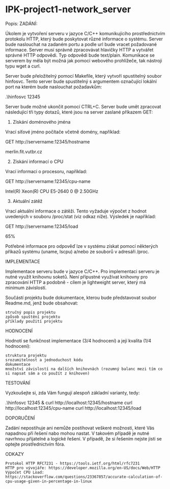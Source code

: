 # IPK-project1-network_server

Popis:
ZADÁNÍ:


Úkolem je vytvoření serveru v jazyce C/C++ komunikujícího prostřednictvím protokolu HTTP, který bude poskytovat různé informace o systému. Server bude naslouchat na zadaném portu a podle url bude vracet požadované informace. Server musí správně zpracovávat hlavičky HTTP a vytvářet správné HTTP odpovědi. Typ odpovědi bude text/plain. Komunikace se serverem by měla být možná jak pomocí webového prohlížeče, tak nástroji typu wget a curl.

Server bude přeložitelný pomocí Makefile, který vytvoří spustitelný soubor hinfosvc.
Tento server bude spustitelný s argumentem označující lokální port na kterém bude naslouchat požadavkům:

.\hinfosvc 12345


Server bude možné ukončit pomocí CTRL+C. Server bude umět zpracovat následující tři typy dotazů, které jsou na server zaslané příkazem GET:


1. Získání doménového jména

Vrací síťové jméno počítače včetně domény, například:

GET http://servername:12345/hostname

merlin.fit.vutbr.cz


2. Získání informací o CPU 

Vrací informaci o procesoru, například:

GET http://servername:12345/cpu-name


Intel(R) Xeon(R) CPU E5-2640 0 @ 2.50GHz


3. Aktuální zátěž 

Vrací aktuální informace o zátěži. Tento vyžaduje výpočet z hodnot uvedených v souboru /proc/stat (viz odkaz níže). Výsledek je například:

GET http://servername:12345/load

65%

Potřebné informace pro odpověď lze v systému získat pomocí některých příkazů systému (uname, lscpu) a/nebo ze souborů v adresáři /proc. 

IMPLEMENTACE

Implementace serveru bude v jazyce C/C++. Pro implementaci serveru je nutné využít knihovnu soketů. Není přípustné využívat knihovny pro zpracování HTTP a podobně - cílem je lightweight server, který má minimum závislostí.

Součástí projektu bude dokumentace, kterou bude představovat soubor Readme.md, jenž bude obsahovat:

    stručný popis projektu
    způsob spuštění projektu
    příklady použití projektu


HODNOCENÍ

Hodnotí se funkčnost implementace (3/4 hodnocení) a její kvalita (1/4 hodnocení):

    struktura projektu
    srozumitelnost a jednoduchost kódu
    dokumentace
    množství závislostí na dalších knihovnách (rozumný balanc mezi tím co si napsat sám a co použít z knihoven)



TESTOVÁNÍ

Vyzkoušejte si, zda Vám fungují alespoň základní varianty, tedy:


.\hinfosvc 12345 &
curl http://localhost:12345/hostname
curl http://localhost:12345/cpu-name
curl http://localhost:12345/load


DOPORUČENÍ

Zadání nepostihuje ani nemůže postihovat veškeré možnosti, které Vás napadnou při řešení nabo mohou nastat. V takovém případě je nutné navrhnou přijatelné a logické řešení. V případě, že si řešením nejste jisti se optejte prostřednictvím fóra.


ODKAZY

    Protokol HTTP RFC7231 - https://tools.ietf.org/html/rfc7231
    HTTP pro vývojáře: https://developer.mozilla.org/en-US/docs/Web/HTTP
    Výpočet CPU Load: https://stackoverflow.com/questions/23367857/accurate-calculation-of-cpu-usage-given-in-percentage-in-linux
